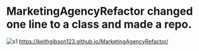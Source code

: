 # MarketingAgencyRefactor changed one line to a class and made a repo.
![s1](https://user-images.githubusercontent.com/123913103/216224457-d2e3e91c-3d7d-45bf-9347-03bf2e51b74b.PNG)
https://keithgibson123.github.io/MarketingAgencyRefactor/
